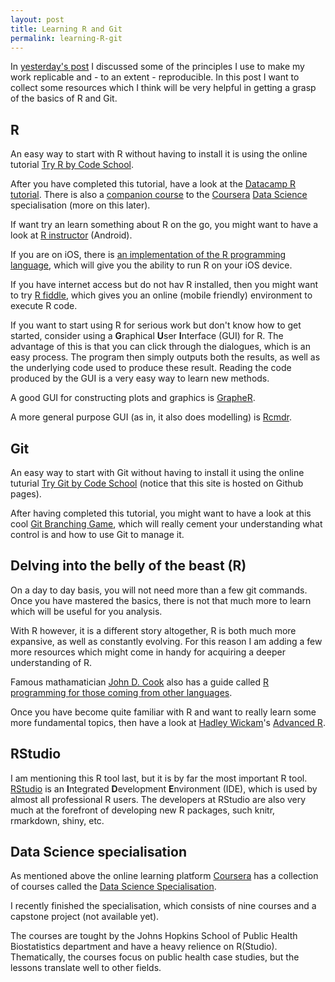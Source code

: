 ```yaml
---
layout: post
title: Learning R and Git
permalink: learning-R-git
---
```


In [yesterday's post](/replicable-development-economics) I discussed some of the principles I use to make my work replicable and - to an extent - reproducible.
In this post I want to collect some resources which I think will be very helpful in getting a grasp of the basics of R and Git.


R
----------------------
An easy way to start with R without having to install it is using the online tutorial
[Try R by Code School](http://tryr.codeschool.com/).

After you have completed this tutorial, have a look at the [Datacamp R tutorial](https://www.datacamp.com/courses/introduction-to-r).
There is also a [companion course](https://www.datacamp.com/courses/data-analysis-and-statistical-inference_mine-cetinkaya-rundel-by-datacamp) to the [Coursera](https://www.coursera.org/) [Data Science](https://www.coursera.org/specialization/jhudatascience/1) specialisation (more on this later).

If want try an learn something about R on the go, you might want to have a look at [R instructor](https://play.google.com/store/apps/details?id=appinventor.ai_RInstructor.R2) (Android).

If you are on iOS, there is
[an implementation of the R programming language](https://itunes.apple.com/us/app/r-programming-language/id540809637),
which will give you the ability to run R on your iOS device.

If you have internet access but do not hav R installed, then you might want to try [R fiddle](http://www.r-fiddle.org/),
which gives you an online (mobile friendly) environment to execute R code.

If you want to start using R for serious work but don't know how to get started,
consider using a **G**raphical **U**ser **I**nterface (GUI) for R.
The advantage of this is that you can click through the dialogues, which is an easy process.
The program then simply outputs both the results, as well as the underlying code used to produce these result.
Reading the code produced by the GUI is a very easy way to learn new methods.

A good GUI for constructing plots and graphics is [GrapheR](http://cran.r-project.org/web/packages/GrapheR/vignettes/manual_en.pdf).

A more general purpose GUI (as in, it also does modelling) is [Rcmdr](http://socserv.mcmaster.ca/jfox/Misc/Rcmdr/).


Git
---------------------------------
An easy way to start with Git without having to install it using the online tuturial
[Try Git by Code School](https://try.github.io/) (notice that this site is hosted on Github pages).

After having completed this tutorial, you might want to have a look at this cool [Git Branching Game](http://pcottle.github.io/learnGitBranching/),
which will really cement your understanding what control is and how to use Git to manage it.


Delving into the belly of the beast (R)
----------------------------------------
On a day to day basis, you will not need more than a few git commands.
Once you have mastered the basics,
there is not that much more to learn which will be useful for you analysis.

With R however, it is a different story altogether, R is both much more expansive,
as well as constantly evolving.
For this reason I am adding a few more resources which might come in handy for acquiring a deeper understanding of R.

Famous mathamatician [John D. Cook](http://www.johndcook.com/) also has a guide called
[R programming for those coming from other languages](http://www.johndcook.com/R_language_for_programmers.html).

Once you have become quite familiar with R and want to really learn some more fundamental topics,
then have a look at [Hadley Wickam](http://had.co.nz/)'s [Advanced R](http://adv-r.had.co.nz/).


RStudio
-----------------------------
I am mentioning this R tool last, but it is by far the most important R tool.
[RStudio](http://www.rstudio.com/) is an **I**ntegrated **D**evelopment **E**nvironment (IDE),
which is used by almost all professional R users.
The developers at RStudio are also very much at the forefront of developing new R packages, such knitr, rmarkdown, shiny, etc.


Data Science specialisation
-----------------------------
As mentioned above the online learning platform [Coursera](https://www.coursera.org/) has a collection of courses called the [Data Science Specialisation](https://www.coursera.org/specialization/jhudatascience/1).

I recently finished the specialisation, which consists of nine courses and a capstone project (not available yet).

The courses are tought by the Johns Hopkins School of Public Health Biostatistics department and have a heavy relience on R(Studio).
Thematically, the courses focus on public health case studies, but the lessons translate well to other fields.
